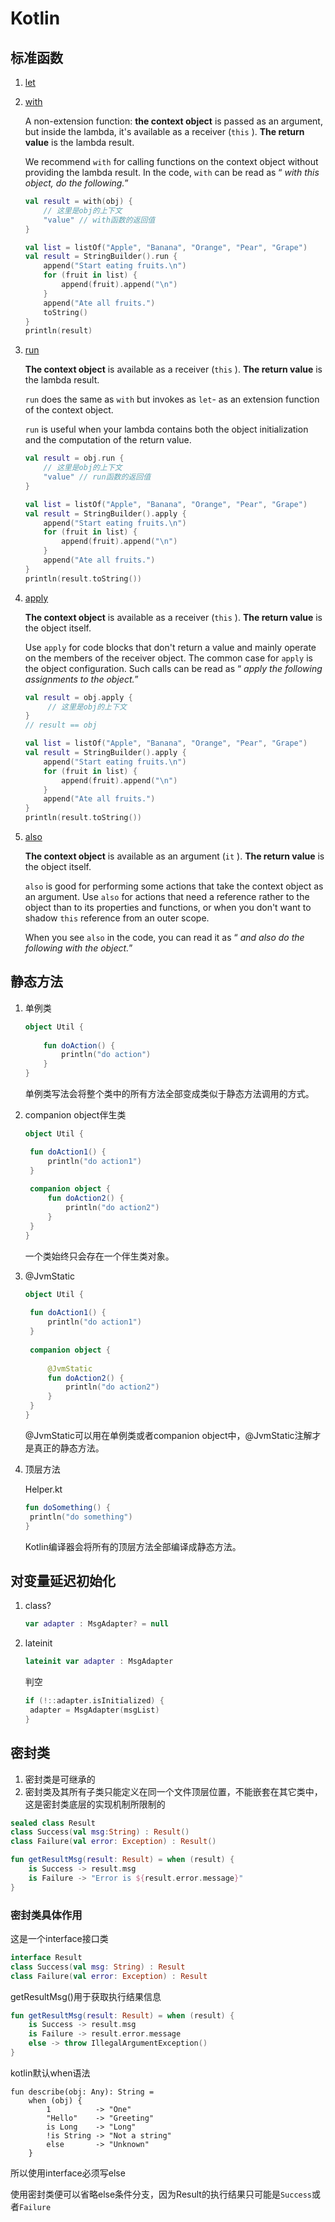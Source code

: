 # Kotlin

## 标准函数

1. [let]('https://kotlinlang.org/docs/scope-functions.html#let')

2. [with]('https://kotlinlang.org/docs/scope-functions.html#with')

   A non-extension function: **the context object** is passed as an argument, but inside the lambda, it's available as a receiver (`this` ). **The return value** is the lambda result.

   We recommend `with` for calling functions on the context object without providing the lambda result. In the code, `with` can be read as “ *with this object, do the following.*”

   ```kotlin
   val result = with(obj) {
       // 这里是obj的上下文
       "value" // with函数的返回值
   }
   ```

   ```kotlin
   val list = listOf("Apple", "Banana", "Orange", "Pear", "Grape")
   val result = StringBuilder().run {
       append("Start eating fruits.\n")
       for (fruit in list) {
           append(fruit).append("\n")
       }
       append("Ate all fruits.")
       toString()
   }
   println(result)
   ```

3. [run]('https://kotlinlang.org/docs/scope-functions.html#run')

   **The context object** is available as a receiver (`this` ). **The return value** is the lambda result.

   `run` does the same as `with` but invokes as `let`- as an extension function of the context object.

   `run` is useful when your lambda contains both the object initialization and the computation of the return value.

   ```kotlin
   val result = obj.run {
       // 这里是obj的上下文
       "value" // run函数的返回值
   }
   ```

   ```kotlin
   val list = listOf("Apple", "Banana", "Orange", "Pear", "Grape")
   val result = StringBuilder().apply {
       append("Start eating fruits.\n")
       for (fruit in list) {
           append(fruit).append("\n")
       }
       append("Ate all fruits.")
   }
   println(result.toString())
   ```

   

4. [apply]('https://kotlinlang.org/docs/scope-functions.html#apply')

   **The context object** is available as a receiver (`this` ). **The return value** is the object itself.

   Use `apply` for code blocks that don't return a value and mainly operate on the members of the receiver object. The common case for `apply` is the object configuration. Such calls can be read as “ *apply the following assignments to the object.*”

   ```kotlin
   val result = obj.apply {
        // 这里是obj的上下文
   }
   // result == obj
   ```

   ```kotlin
   val list = listOf("Apple", "Banana", "Orange", "Pear", "Grape")
   val result = StringBuilder().apply {
       append("Start eating fruits.\n")
       for (fruit in list) {
           append(fruit).append("\n")
       }
       append("Ate all fruits.")
   }
   println(result.toString())
   ```

5. [also]('https://kotlinlang.org/docs/scope-functions.html#also')

   **The context object** is available as an argument (`it` ). **The return value** is the object itself.

   `also` is good for performing some actions that take the context object as an argument. Use `also` for actions that need a reference rather to the object than to its properties and functions, or when you don't want to shadow `this` reference from an outer scope.

   When you see `also` in the code, you can read it as “ *and also do the following with the object.*”

   

## 静态方法

1. 单例类

   ```kotlin
   object Util {
       
       fun doAction() {
           println("do action")
       }
   }
   ```

   单例类写法会将整个类中的所有方法全部变成类似于静态方法调用的方式。

2. companion object伴生类

   ```kotlin
   object Util {
   
   	fun doAction1() {
   		println("do action1")
   	}
   	
   	companion object {
   		fun doAction2() {
   			println("do action2")
   		}
   	}
   }
   ```

   一个类始终只会存在一个伴生类对象。

3. @JvmStatic

   ```kotlin
   object Util {
   	
   	fun doAction1() {
   		println("do action1")
   	}
   	
   	companion object {
   		
   		@JvmStatic
   		fun doAction2() {
   			println("do action2")
   		}
   	}
   }
   ```

   @JvmStatic可以用在单例类或者companion object中，@JvmStatic注解才是真正的静态方法。

4. 顶层方法

   Helper.kt

   ```kotlin
   fun doSomething() {
   	println("do something")
   }
   ```

   Kotlin编译器会将所有的顶层方法全部编译成静态方法。


## 对变量延迟初始化

1. class?

   ```kotlin
   var adapter : MsgAdapter? = null
   ```

2. lateinit

   ```kotlin
   lateinit var adapter : MsgAdapter
   ```

   判空

   ```kotlin
   if (!::adapter.isInitialized) {
   	adapter = MsgAdapter(msgList)
   }
   ```

## 密封类

1. 密封类是可继承的
2. 密封类及其所有子类只能定义在同一个文件顶层位置，不能嵌套在其它类中，这是密封类底层的实现机制所限制的

```kotlin
sealed class Result
class Success(val msg:String) : Result()
class Failure(val error: Exception) : Result()
```

```kotlin
fun getResultMsg(result: Result) = when (result) {
    is Success -> result.msg
    is Failure -> "Error is ${result.error.message}"
}
```

### 密封类具体作用

这是一个interface接口类

```kotlin
interface Result
class Success(val msg: String) : Result
class Failure(val error: Exception) : Result
```

getResultMsg()用于获取执行结果信息

```kotlin
fun getResultMsg(result: Result) = when (result) {
    is Success -> result.msg
    is Failure -> result.error.message
    else -> throw IllegalArgumentException()
}
```

kotlin默认when语法

```
fun describe(obj: Any): String =
    when (obj) {
        1          -> "One"
        "Hello"    -> "Greeting"
        is Long    -> "Long"
        !is String -> "Not a string"
        else       -> "Unknown"
    }
```

所以使用interface必须写else

使用密封类便可以省略else条件分支，因为Result的执行结果只可能是`Success`或者`Failure`


